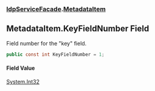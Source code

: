 ### [IdpServiceFacade](../index.md 'IdpServiceFacade').[MetadataItem](index.md 'IdpServiceFacade\.MetadataItem')

## MetadataItem\.KeyFieldNumber Field

Field number for the "key" field\.

```csharp
public const int KeyFieldNumber = 1;
```

#### Field Value
[System\.Int32](https://learn.microsoft.com/en-us/dotnet/api/system.int32 'System\.Int32')